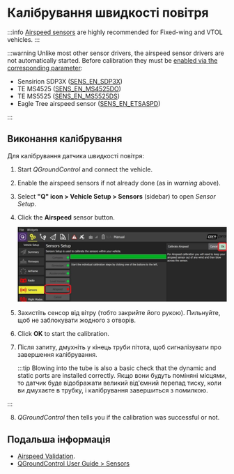 # Калібрування швидкості повітря

:::info
[Airspeed sensors](../sensor/airspeed.md) are highly recommended for Fixed-wing and VTOL vehicles.
:::

:::warning
Unlike most other sensor drivers, the airspeed sensor drivers are not automatically started.
Before calibration they must be [enabled via the corresponding parameter](../advanced_config/parameters.md):

- Sensirion SDP3X ([SENS_EN_SDP3X](../advanced_config/parameter_reference.md#SENS_EN_SDP3X))
- TE MS4525 ([SENS_EN_MS4525DO](../advanced_config/parameter_reference.md#SENS_EN_MS4525DO))
- TE MS5525 ([SENS_EN_MS5525DS](../advanced_config/parameter_reference.md#SENS_EN_MS5525DS))
- Eagle Tree airspeed sensor ([SENS_EN_ETSASPD](../advanced_config/parameter_reference.md#SENS_EN_ETSASPD))

:::

## Виконання калібрування

Для калібрування датчика швидкості повітря:

1. Start _QGroundControl_ and connect the vehicle.

2. Enable the airspeed sensors if not already done (as in _warning_ above).

3. Select **"Q" icon > Vehicle Setup > Sensors** (sidebar) to open _Sensor Setup_.

4. Click the **Airspeed** sensor button.

   ![Airspeed calibration](../../assets/qgc/setup/sensor/sensor_airspeed.jpg)

5. Захистіть сенсор від вітру (тобто закрийте його рукою).
   Пильнуйте, щоб не заблокувати жодного з отворів.

6. Click **OK** to start the calibration.

7. Після запиту, дмухніть у кінець труби пітота, щоб сигналізувати про завершення калібрування.

   :::tip
   Blowing into the tube is also a basic check that the dynamic and static ports are installed correctly.
   Якщо вони будуть поміняні місцями, то датчик буде відображати великий від'ємний перепад тиску, коли ви дмухаєте в трубку, і калібрування завершиться з помилкою.

:::

8. _QGroundControl_ then tells you if the calibration was successful or not.

## Подальша інформація

- [Airspeed Validation](../advanced_config/airspeed_validation.md).
- [QGroundControl User Guide > Sensors](https://docs.qgroundcontrol.com/master/en/qgc-user-guide/setup_view/sensors_px4.html#airspeed)
